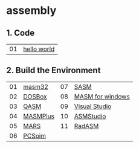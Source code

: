 # assembly

## 1. Code

|||
| -- | -- |
|01| [hello world](./src/01hello_world.asm)|

## 2. Build the Environment

|||||
| -- | -- | -- | -- |
|01|[masm32](./environment/masm32.md)                       |07|[SASM](./environment/SASM.md)                           |
|02|[DOSBox](./environment/DOSBox.md)                       |08|[MASM for windows](./environment/MASM-for-windows.md)   |
|03|[QASM](./environment/QASM.md)                           |09|[Visual Studio](./environment/visual-studio.md)         |
|04|[MASMPlus](./environment/MASMPlus.md)                   |10|[ASMStudio](./environment/ASMStudio.md)                 |
|05|[MARS](./environment/MARS.md)                           |11|[RadASM](./environment/RadASM.md)                       |
|06|[PCSpim](./environment/PCSpim.md)                       |  ||
